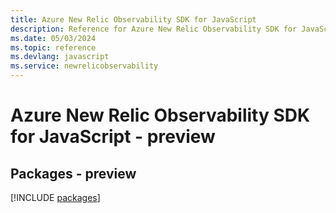 ```yaml
---
title: Azure New Relic Observability SDK for JavaScript
description: Reference for Azure New Relic Observability SDK for JavaScript
ms.date: 05/03/2024
ms.topic: reference
ms.devlang: javascript
ms.service: newrelicobservability
---
```

# Azure New Relic Observability SDK for JavaScript - preview
## Packages - preview
[!INCLUDE [packages](new-relic-observability-index.md)]